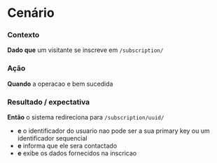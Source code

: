 # Cenário

### Contexto

**Dado que** um visitante se inscreve em `/subscription/`

### Ação

**Quando** a operacao e bem sucedida

### Resultado / expectativa

**Então** o sistema redireciona para `/subscription/uuid/`

- **e** o identificador do usuario nao pode ser a sua primary key ou um identificador sequencial
- **e** informa que ele sera contactado
- **e** exibe os dados fornecidos na inscricao
